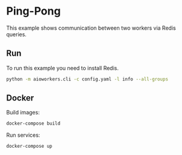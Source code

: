 # Ping-Pong

This example shows communication between two workers via Redis queries.

## Run

To run this example you need to install Redis.

```bash
python -m aioworkers.cli -c config.yaml -l info --all-groups
```

## Docker

Build images:

```bash
docker-compose build
```

Run services:

```bash
docker-compose up
```